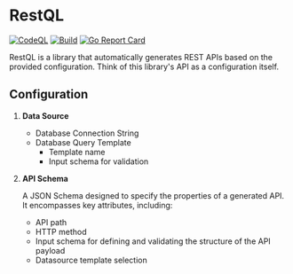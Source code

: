 # RestQL
[![CodeQL](https://github.com/gogean/restql/actions/workflows/codeql.yml/badge.svg)](https://github.com/gogean/restql/actions/workflows/codeql.yml)
[![Build](https://github.com/gogean/restql/actions/workflows/go.yml/badge.svg)](https://github.com/gogean/restql/actions/workflows/go.yml)
[![Go Report Card](https://goreportcard.com/badge/github.com/gogean/restql)](https://goreportcard.com/report/github.com/gogean/restql)

RestQL is a library that automatically generates REST APIs based on the provided configuration. Think of this library's API as a configuration itself.

## Configuration

1. **Data Source**

   - Database Connection String
   - Database Query Template
      - Template name
      - Input schema for validation

2. **API Schema** 

   A JSON Schema designed to specify the properties of a generated API. It encompasses key attributes, including:
   - API path
   - HTTP method
   - Input schema for defining and validating the structure of the API payload
   - Datasource template selection





